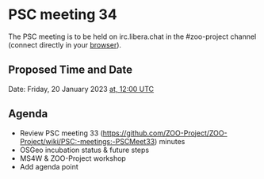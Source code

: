 # PSC meeting 34

The PSC meeting is to be held on irc.libera.chat in the #zoo-project channel (connect directly in your [browser](https://web.libera.chat/#zoo-project)).

## Proposed Time and Date

Date: Friday, 20 January 2023 [at, 12:00 UTC](https://www.timeanddate.com/worldclock/fixedtime.html?year=2022&month=01&day=20&hour=12&min=0&sec=0)

## Agenda

* Review PSC meeting 33 (https://github.com/ZOO-Project/ZOO-Project/wiki/PSC:-meetings:-PSCMeet33) minutes
* OSGeo incubation status & future steps
* MS4W & ZOO-Project workshop
* Add agenda point
